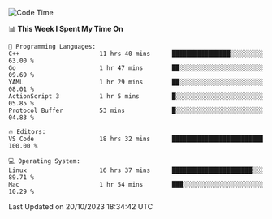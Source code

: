 
<!--START_SECTION:waka-->
![Code Time](http://img.shields.io/badge/Code%20Time-1%2C204%20hrs%2018%20mins-blue)

📊 **This Week I Spent My Time On** 

```text
💬 Programming Languages: 
C++                      11 hrs 40 mins      ████████████████░░░░░░░░░   63.00 % 
Go                       1 hr 47 mins        ██░░░░░░░░░░░░░░░░░░░░░░░   09.69 % 
YAML                     1 hr 29 mins        ██░░░░░░░░░░░░░░░░░░░░░░░   08.01 % 
ActionScript 3           1 hr 5 mins         █░░░░░░░░░░░░░░░░░░░░░░░░   05.85 % 
Protocol Buffer          53 mins             █░░░░░░░░░░░░░░░░░░░░░░░░   04.83 % 

🔥 Editors: 
VS Code                  18 hrs 32 mins      █████████████████████████   100.00 % 

💻 Operating System: 
Linux                    16 hrs 37 mins      ██████████████████████░░░   89.71 % 
Mac                      1 hr 54 mins        ███░░░░░░░░░░░░░░░░░░░░░░   10.29 % 
```


 Last Updated on 20/10/2023 18:34:42 UTC
<!--END_SECTION:waka-->

